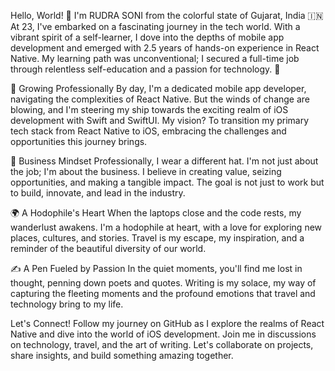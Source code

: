 Hello, World! 👋 I'm RUDRA SONI from the colorful state of Gujarat, India 🇮🇳
At 23, I've embarked on a fascinating journey in the tech world. With a vibrant spirit of a self-learner, I dove into the depths of mobile app development and emerged with 2.5 years of hands-on experience in React Native. My learning path was unconventional; I secured a full-time job through relentless self-education and a passion for technology. 🚀

🌱 Growing Professionally
By day, I'm a dedicated mobile app developer, navigating the complexities of React Native. But the winds of change are blowing, and I'm steering my ship towards the exciting realm of iOS development with Swift and SwiftUI. My vision? To transition my primary tech stack from React Native to iOS, embracing the challenges and opportunities this journey brings.

💼 Business Mindset
Professionally, I wear a different hat. I'm not just about the job; I'm about the business. I believe in creating value, seizing opportunities, and making a tangible impact. The goal is not just to work but to build, innovate, and lead in the industry.

🌍 A Hodophile's Heart
When the laptops close and the code rests, my wanderlust awakens. I'm a hodophile at heart, with a love for exploring new places, cultures, and stories. Travel is my escape, my inspiration, and a reminder of the beautiful diversity of our world.

✍️ A Pen Fueled by Passion
In the quiet moments, you'll find me lost in thought, penning down poets and quotes. Writing is my solace, my way of capturing the fleeting moments and the profound emotions that travel and technology bring to my life.

Let's Connect!
Follow my journey on GitHub as I explore the realms of React Native and dive into the world of iOS development.
Join me in discussions on technology, travel, and the art of writing.
Let's collaborate on projects, share insights, and build something amazing together.


<!---
sonirudra/sonirudra is a ✨ special ✨ repository because its `README.md` (this file) appears on your GitHub profile.
You can click the Preview link to take a look at your changes.
--->
